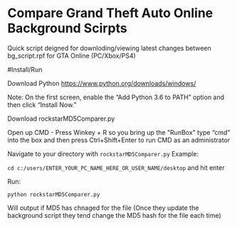 # Compare Grand Theft Auto Online Background Scirpts


Quick script deigned for downloding/viewing latest changes between bg_script.rpf for GTA Online (PC/Xbox/PS4)



#Install/Run


Download Python 
https://www.python.org/downloads/windows/

Note: On the first screen, enable the “Add Python 3.6 to PATH” option and then click “Install Now.”


Download rockstarMD5Comparer.py


Open up CMD - Press Winkey + R so you bring up the "RunBox" type “cmd” into the box and then press Ctrl+Shift+Enter to run CMD as an administrator


Navigate to your directory with `rockstarMD5Comparer.py` 
Example:

`cd c:/users/ENTER_YOUR_PC_NAME_HERE_OR_USER_NAME/desktop` and hit enter

Run:

 `python rockstarMD5Comparer.py` 


Will output if MD5 has chnaged for the file (Once they update the background script they tend change the MD5 hash for the file each time)
